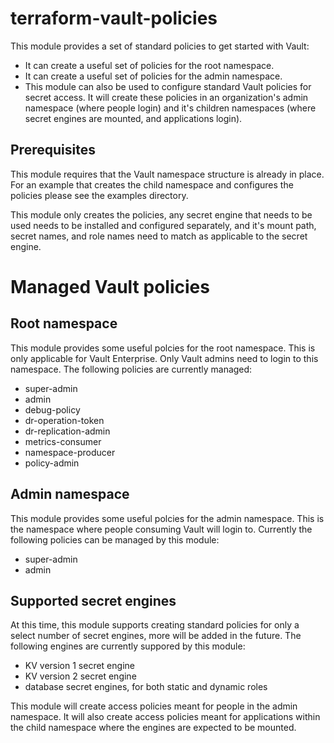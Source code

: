 
# terraform-vault-policies

This module provides a set of standard policies to get started with Vault:

* It can create a useful set of policies for the root namespace.
* It can create a useful set of policies for the admin namespace.
* This module can also be used to configure standard Vault policies for secret access. It will create these policies in an organization's admin namespace (where people login) and it's children namespaces (where secret engines are mounted, and applications login).

## Prerequisites

This module requires that the Vault namespace structure is already in place. For an example that creates the child namespace and configures the policies please see the examples directory.

This module only creates the policies, any secret engine that needs to be used needs to be installed and configured separately, and it's mount path, secret names, and role names need to match as applicable to the secret engine.

# Managed Vault policies

## Root namespace

This module provides some useful polcies for the root namespace. This is only applicable for Vault Enterprise. Only Vault admins need to login to this namespace. The following policies are currently managed:

* super-admin
* admin
* debug-policy
* dr-operation-token
* dr-replication-admin
* metrics-consumer
* namespace-producer
* policy-admin

## Admin namespace

This module provides some useful polcies for the admin namespace. This is the namespace where people consuming Vault will login to. Currently the following policies can be managed by this module:

* super-admin
* admin

## Supported secret engines

At this time, this module supports creating standard policies for only a select number of secret engines, more will be added in the future. The following engines are currently suppored by this module:

* KV version 1 secret engine
* KV version 2 secret engine
* database secret engines, for both static and dynamic roles
 
This module will create access policies meant for people in the admin namespace. It will also create access policies meant for applications within the child namespace where the engines are expected to be mounted.

